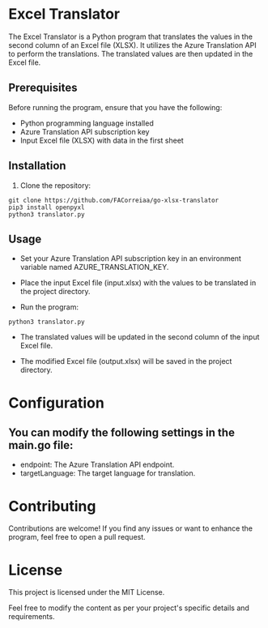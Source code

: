 # Excel Translator

The Excel Translator is a Python program that translates the values in the second column of an Excel file (XLSX). It utilizes the Azure Translation API to perform the translations. The translated values are then updated in the Excel file.

## Prerequisites

Before running the program, ensure that you have the following:

- Python programming language installed
- Azure Translation API subscription key
- Input Excel file (XLSX) with data in the first sheet

## Installation

1. Clone the repository:

```shell
git clone https://github.com/FACorreiaa/go-xlsx-translator
pip3 install openpyxl
python3 translator.py
```

## Usage

- Set your Azure Translation API subscription key in an environment variable named AZURE_TRANSLATION_KEY.

- Place the input Excel file (input.xlsx) with the values to be translated in the project directory.

- Run the program:

```shell
python3 translator.py
```

- The translated values will be updated in the second column of the input Excel file.

- The modified Excel file (output.xlsx) will be saved in the project directory.

# Configuration

## You can modify the following settings in the main.go file:

- endpoint: The Azure Translation API endpoint.
- targetLanguage: The target language for translation.

# Contributing

Contributions are welcome! If you find any issues or want to enhance the program, feel free to open a pull request.

# License

This project is licensed under the MIT License.

Feel free to modify the content as per your project's specific details and requirements.
